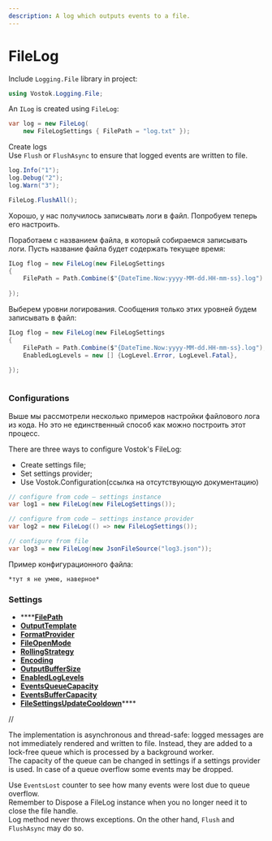 ```yaml
---
description: A log which outputs events to a file.
---
```


# FileLog

Include `Logging.File` library in project:

```csharp
using Vostok.Logging.File;
```

 An `ILog` is created using `FileLog`:

```csharp
var log = new FileLog(
    new FileLogSettings { FilePath = "log.txt" });
```

Create logs  
Use `Flush` or `FlushAsync` to ensure that logged events are written to file.

```csharp
log.Info("1");
log.Debug("2");
log.Warn("3");

FileLog.FlushAll();
```

Хорошо, у нас получилось записывать логи в файл. Попробуем теперь его настроить.

Поработаем с названием файла, в который собираемся записывать логи. Пусть название файла будет содержать текущее время:

```csharp
ILog flog = new FileLog(new FileLogSettings
{
    FilePath = Path.Combine($"{DateTime.Now:yyyy-MM-dd.HH-mm-ss}.log") 
    
});
```

Выберем уровни логирования. Сообщения только этих уровней будем записывать в файл:

```csharp
ILog flog = new FileLog(new FileLogSettings
{
    FilePath = Path.Combine($"{DateTime.Now:yyyy-MM-dd.HH-mm-ss}.log"),
    EnabledLogLevels = new [] {LogLevel.Error, LogLevel.Fatal},  
    
});
```



```text

```





### Configurations

Выше мы рассмотрели несколько примеров настройки файлового лога из кода. Но это не единственный способ как можно построить этот процесс.

There are three ways to configure Vostok's FileLog:

* Create settings file;
* Set settings provider;
* Use Vostok.Configuration\(ссылка на отсутствующую документацию\)

```csharp
// configure from code — settings instance
var log1 = new FileLog(new FileLogSettings());

// configure from code — settings instance provider
var log2 = new FileLog(() => new FileLogSettings());

// configure from file
var log3 = new FileLog(new JsonFileSource("log3.json"));
```

Пример конфигурационного файла:

```text
*тут я не умею, наверное*
```

### Settings

* \*\*\*\*[**FilePath**](https://github.com/vostok/logging.file/blob/master/Vostok.Logging.File/Configuration/FileLogSettings.cs)
* [**OutputTemplate**](https://github.com/vostok/logging.file/blob/master/Vostok.Logging.File/Configuration/FileLogSettings.cs)
* [**FormatProvider**](https://github.com/vostok/logging.file/blob/master/Vostok.Logging.File/Configuration/FileLogSettings.cs)
* [**FileOpenMode**](https://github.com/vostok/logging.file/blob/master/Vostok.Logging.File/Configuration/FileLogSettings.cs)
* [**RollingStrategy**](https://github.com/vostok/logging.file/blob/master/Vostok.Logging.File/Configuration/FileLogSettings.cs)
* [**Encoding**](https://github.com/vostok/logging.file/blob/master/Vostok.Logging.File/Configuration/FileLogSettings.cs)
* [**OutputBufferSize**](https://github.com/vostok/logging.file/blob/master/Vostok.Logging.File/Configuration/FileLogSettings.cs)
* [**EnabledLogLevels**](https://github.com/vostok/logging.file/blob/master/Vostok.Logging.File/Configuration/FileLogSettings.cs)
* [**EventsQueueCapacity**](https://github.com/vostok/logging.file/blob/master/Vostok.Logging.File/Configuration/FileLogSettings.cs)
* [**EventsBufferCapacity**](https://github.com/vostok/logging.file/blob/master/Vostok.Logging.File/Configuration/FileLogSettings.cs)
* [**FileSettingsUpdateCooldown**](https://github.com/vostok/logging.file/blob/master/Vostok.Logging.File/Configuration/FileLogSettings.cs)\*\*\*\*









//

The implementation is asynchronous and thread-safe: logged messages are not immediately rendered and written to file. Instead, they are added to a lock-free queue which is processed by a background worker.  
The capacity of the queue can be changed in settings if a settings provider is used. In case of a queue overflow some events may be dropped.

  
Use `EventsLost` counter to see how many events were lost due to queue overflow.  
Remember to Dispose a FileLog instance when you no longer need it to close the file handle.  
Log method never throws exceptions. On the other hand, `Flush` and `FlushAsync` may do so.

